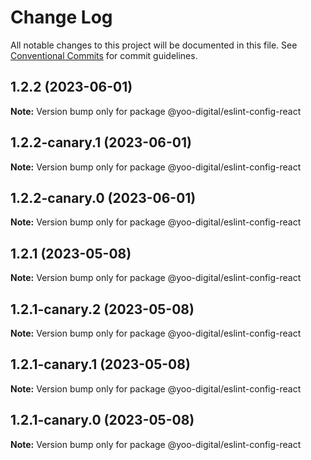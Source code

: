# Change Log

All notable changes to this project will be documented in this file.
See [Conventional Commits](https://conventionalcommits.org) for commit guidelines.

## 1.2.2 (2023-06-01)

**Note:** Version bump only for package @yoo-digital/eslint-config-react





## 1.2.2-canary.1 (2023-06-01)

**Note:** Version bump only for package @yoo-digital/eslint-config-react





## 1.2.2-canary.0 (2023-06-01)

**Note:** Version bump only for package @yoo-digital/eslint-config-react





## 1.2.1 (2023-05-08)

**Note:** Version bump only for package @yoo-digital/eslint-config-react





## 1.2.1-canary.2 (2023-05-08)

**Note:** Version bump only for package @yoo-digital/eslint-config-react





## 1.2.1-canary.1 (2023-05-08)

**Note:** Version bump only for package @yoo-digital/eslint-config-react





## 1.2.1-canary.0 (2023-05-08)

**Note:** Version bump only for package @yoo-digital/eslint-config-react
